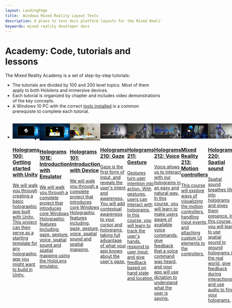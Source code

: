 ```yaml
---
layout: LandingPage
title:  Windows Mixed Reality Layout Tests
description: A place to test docs platform layouts for the Mixed Reality docs.
keywords: mixed reality developer docs 
---
```


# Academy: Code, tutorials and lessons

The Mixed Reality Academy is a set of step-by-step tutorials: 
* The tutorials are divided by 100 and 200 level topics. Most of them apply to both Hololens and immersive devices. 
* Each tutorial is organized by chapter and includes video demonstrations of the key concepts. 
* A Windows 10 PC with the correct [tools installed](install-the-tools.md) is a common prerequiste to complete each tutorial.

<br>
<ul id="cardtypes-W" class="cardsW panelContent" style="display: flex; margin-top: 0px;">
                            <li>
                                    <a href="DesignLanding.md" title="Design documentation" data-linktype="absolute-path">
                                    <div class="cardSize">
                                        <div class="cardPadding">
                                            <div class="card">
                                                <div class="cardImageOuter">
                                                    <div class="cardImage bgdAccent1">
                                                        <img src="Academy/images/Holograms100.jpg" alt="Holograms 100 icon">
                                                    </div>
                                                </div>
                                                <div class="cardText">
                                                    <h3>Holograms 100: Getting started with Unity</h3>
                                                    <p>We will walk you through creating a basic holographic app built with Unity. This project can then serve as a starting template for any holographic app you might want to build in Unity.</p>
                                                </div>
                                            </div>
                                        </div>
                                    </div>
                            </li>
                            <li>
                                <a href="DesignLanding.md" title="Design documentation" data-linktype="absolute-path">
                                    <div class="cardSize">
                                        <div class="cardPadding">
                                            <div class="card">
                                                <div class="cardImageOuter">
                                                    <div class="cardImage">
                                                        <img src="Academy/images/Holograms101E.jpg" alt="Holograms 101E: Introduction with Emulator icon">
                                                    </div>
                                                </div>
                                                <div class="cardText">
                                                    <h3>Holograms 101E: Introduction with Emulator</h3>
                                                    <p>We will walk you through a complete project that introduces core Windows Holographic features including: gaze, gesture, voice, spatial sound and spatial mapping using the HoloLens emulator.</p>
                                                </div>
                                            </div>
                                        </div>
                                    </div>
                            </li>
                            <li>
                                  <a href="DesignLanding.md" title="Design documentation" data-linktype="absolute-path">
                                    <div class="cardSize">
                                        <div class="cardPadding">
                                            <div class="card">
                                                <div class="cardImageOuter">
                                                    <div class="cardImage">
                                                        <img src="Academy/images/Holograms101.jpg" alt="Holograms 101: Introduction with Device icon">
                                                    </div>
                                                </div>
                                                <div class="cardText">
                                                    <h3>Holograms 101: Introduction with Device</h3>
                                                    <p>We will walk you through a complete project that introduces core Windows Holographic features including: gaze, gesture, voice, spatial sound and spatial mapping.</p>
                                                </div>
                                            </div>
                                        </div>
                                    </div>
                               </a>
                            </li>
                            <li>
                             <a href="DesignLanding.md" title="Design documentation" data-linktype="absolute-path">
                              <div class="cardSize">
                                  <div class="cardPadding">
                                      <div class="card">
                                          <div class="cardImageOuter">
                                              <div class="cardImage">
                                                  <img src="Academy/images/Holograms210.jpg" alt="Holograms 210: Gaze icon">
                                              </div>
                                          </div>
                                          <div class="cardText">
                                              <h3>Holograms 210: Gaze</h3>
                                              <p>Gaze is the first form of input, and reveals the user's intent and awareness. You will add contextual awareness to your cursor and holograms, taking full advantage of what your app knows about the user's gaze.</p>
                                          </div>
                                      </div>
                                  </div>
                              </div>
                            </li>
                            <li>
                            <a href="DesignLanding.md" title="Design documentation" data-linktype="absolute-path">
                              <div class="cardSize">
                                  <div class="cardPadding">
                                      <div class="card">
                                          <div class="cardImageOuter">
                                              <div class="cardImage">
                                                  <img src="Academy/images/Holograms211.jpg" alt="Holograms 211: Gesture icon">
                                              </div>
                                          </div>
                                          <div class="cardText">
                                              <h3>Holograms 211: Gesture</h3>
                                              <p>Gestures turn user intention into action. With gestures, users can interact with holograms. In this course, you will learn to track the user's hands, respond to user input, and give feedback based on hand state and location.</p>
                                          </div>
                                      </div>
                                  </div>
                              </div>
                            </li>         
                            <li>
                             <a href="DesignLanding.md" title="Design documentation" data-linktype="absolute-path">
                              <div class="cardSize">
                                  <div class="cardPadding">
                                      <div class="card">
                                          <div class="cardImageOuter">
                                              <div class="cardImage">
                                                  <img src="Academy/images/Holograms212.jpg" alt="Holograms 212: Voice icon">
                                              </div>
                                          </div>
                                          <div class="cardText">
                                              <h3>Holograms 212: Voice</h3>
                                              <p>Voice allows us to interact with our holograms in an easy and natural way. In this course, you will learn to make users aware of available voice commands, give feedback that a voice command was heard, and your app will use dictation to understand what the user is saying.</p>
                                          </div>
                                      </div>
                                  </div>
                              </div>
                            </li>
                             <li>
                              <a href="DesignLanding.md" title="Design documentation" data-linktype="absolute-path">
                              <div class="cardSize">
                                  <div class="cardPadding">
                                      <div class="card">
                                          <div class="cardImageOuter">
                                              <div class="cardImage">
                                                  <img src="Academy/images/MR213v2.jpg" alt="Mixed Reality 213: Motion controllers icon">
                                              </div>
                                          </div>
                                          <div class="cardText">
                                              <h3>Mixed Reality 213: Motion controllers</h3>
                                              <p>This course will explore ways of visualizing the motion controllers, handling input events, and attaching custom UI elements to the controllers.</p>
                                          </div>
                                      </div>
                                  </div>
                              </div>
                            </li>   
                              <li>
                              <a href="DesignLanding.md" title="Design documentation" data-linktype="absolute-path">
                              <div class="cardSize">
                                  <div class="cardPadding">
                                      <div class="card">
                                          <div class="cardImageOuter">
                                              <div class="cardImage">
                                                  <img src="Academy/images/Holograms220b.jpg" alt="Holograms 220: Spatial sound icon">
                                              </div>
                                          </div>
                                          <div class="cardText">
                                              <h3>Holograms 220: Spatial sound</h3>
                                              <p>Spatial sound breathes life into holograms and gives them presence. In this course, you will learn to use spatial sound to ground holograms in the real world, give feedback during interactions, and use audio to find your holograms.</p>
                                          </div>
                                      </div>
                                  </div>
                              </div>
                            </li>      
                               <li>
                               <a href="DesignLanding.md" title="Design documentation" data-linktype="absolute-path">
                              <div class="cardSize">
                                  <div class="cardPadding">
                                      <div class="card">
                                          <div class="cardImageOuter">
                                              <div class="cardImage">
                                                  <img src="Academy/images/Holograms230.jpg" alt="Holograms 230: Spatial mapping icon">
                                              </div>
                                          </div>
                                          <div class="cardText">
                                              <h3>Holograms 230: Spatial mapping</h3>
                                              <p>Spatial mapping brings the real world and virtual world together. You'll explore shaders and use them to visualize your space. Then you'll learn to simplify the room mesh into simple planes, give feedback on placing holograms on real-world surfaces, and explore occlusion visual effects.</p>
                                          </div>
                                      </div>
                                  </div>
                              </div>
                            </li> 
                                <li>
                                <a href="DesignLanding.md" title="Design documentation" data-linktype="absolute-path">
                              <div class="cardSize">
                                  <div class="cardPadding">
                                      <div class="card">
                                          <div class="cardImageOuter">
                                              <div class="cardImage">
                                                  <img src="Academy/images/Holograms240.jpg" alt="Holograms 240: Sharing holograms icon">
                                              </div>
                                          </div>
                                          <div class="cardText">
                                              <h3>Holograms 240: Sharing holograms</h3>
                                              <p>Our //Build 2016 project! We will walk you through a complete project where we will share coordinate systems between devices and create a shared experience that allows us to take part in a shared holographic world.</p>
                                          </div>
                                      </div>
                                  </div>
                              </div>
                            </li> 
                                 <li>
                                   <a href="DesignLanding.md" title="Design documentation" data-linktype="absolute-path">
                              <div class="cardSize">
                                  <div class="cardPadding">
                                      <div class="card">
                                          <div class="cardImageOuter">
                                              <div class="cardImage">
                                                  <img src="Academy/images/MR250-new.jpg" alt="Mixed Reality 250: Sharing mixed reality icon">
                                              </div>
                                          </div>
                                          <div class="cardText">
                                              <h3>Mixed Reality 250: Sharing mixed reality</h3>
                                              <p>In our //Build 2017 project, we demonstrate building an app that leverages the unique strengths of HoloLens and immersive headsets with a shared experience.</p>
                                          </div>
                                      </div>
                                  </div>
                              </div>
                            </li> 
 </ul>



